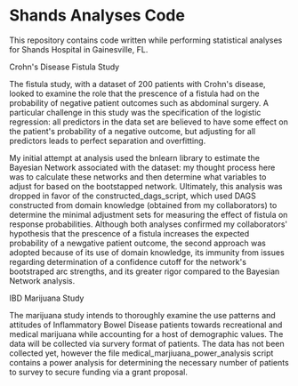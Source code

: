 # Shands Analyses Code

This repository contains code written while performing statistical analyses for Shands Hospital in Gainesville, FL.

Crohn's Disease Fistula Study

The fistula study, with a dataset of 200 patients with Crohn's disease, looked to examine the role that the prescence of a fistula had on the probability of negative patient outcomes such as abdominal surgery. A particular challenge in this study was the specification of the logistic regression: all predictors in the data set are believed to have some effect on the patient's probability of a negative outcome, but adjusting for all predictors leads to perfect separation and overfitting.

My initial attempt at analysis used the bnlearn library to estimate the Bayesian Network associated with the dataset: my thought process here was to calculate these networks and then determine what variables to adjust for based on the bootstapped network. Ultimately, this analysis was dropped in favor of the constructed_dags_script, which used DAGS constructed from domain knowledge (obtained from my collaborators) to determine the minimal adjustment sets for measuring the effect of fistula on response probabilities. Although both analyses confirmed my collaborators' hypothesis that the prescence of a fistula increases the expected probability of a newgative patient outcome, the second approach was adopted because of its use of domain knowledge, its immunity from issues regarding determination of a confidence cutoff for the network's bootstraped arc strengths, and its greater rigor compared to the Bayesian Network analysis.

IBD Marijuana Study

The marijuana study intends to thoroughly examine the use patterns and attitudes of Inflammatory Bowel Disease patients towards recreational and medical marijuana while accounting for a host of demographic values. The data will be collected via survery format of patients. The data has not been collected yet, however the file medical_marjiuana_power_analysis script contains a power analysis for determining the necessary number of patients to survey to secure funding via a grant proposal.

